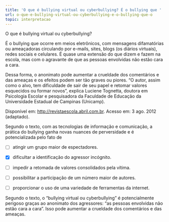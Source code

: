 ```yaml
---
title: 'O que é bullying virtual ou cyberbullying? É o bullying que '
url: o-que-e-bullying-virtual-ou-cyberbullying-e-o-bullying-que-o
topic: interpretacao
---
```



O que é bullying virtual ou cyberbullying?

É o bullying que ocorre em meios eletrônicos, com mensagens difamatórias ou ameaçadoras circulando por e-mails, sites, blogs (os diários virtuais), redes sociais e celulares. É quase uma extensão do que dizem e fazem na escola, mas com o agravante de que as pessoas envolvidas não estão cara a cara.

Dessa forma, o anonimato pode aumentar a crueldade dos comentários e das ameaças e os efeitos podem ser tão graves ou piores. “O autor, assim como o alvo, tem dificuldade de sair de seu papel e retomar valores esquecidos ou formar novos”, explica Luciene Tognetta, doutora em Psicologia Escolar e pesquisadora da Faculdade de Educação da Universidade Estadual de Campinas (Unicamp).

Disponível em: http://revistaescola.abril.com.br. Acesso em: 3 ago. 2012 (adaptado).

Segundo o texto, com as tecnologias de informação e comunicação, a prática do bullying ganha novas nuances de perversidade e é potencializada pelo fato de



- [ ] atingir um grupo maior de espectadores.
- [x] dificultar a identificação do agressor incógnito.
- [ ] impedir a retomada de valores consolidados pela vítima.
- [ ] possibilitar a participação de um número maior de autores.
- [ ] proporcionar o uso de uma variedade de ferramentas da internet.


Segundo o texto, o “bullying virtual ou cyberbullying” é potencialmente perigoso graças ao anonimato dos agressores: “as pessoas envolvidas não estão cara a cara”. Isso pode aumentar a crueldade dos comentários e das ameaças.
